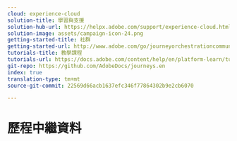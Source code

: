 ```yaml
---
cloud: experience-cloud
solution-title: 學習與支援
solution-hub-url: https://helpx.adobe.com/support/experience-cloud.html
solution-image: assets/campaign-icon-24.png
getting-started-title: 社群
getting-started-url: http://www.adobe.com/go/journeyorchestrationcommunity
tutorials-title: 教學課程
tutorials-url: https://docs.adobe.com/content/help/en/platform-learn/tutorials/journey-orchestration/introduction.html
git-repo: https://github.com/AdobeDocs/journeys.en
index: true
translation-type: tm+mt
source-git-commit: 22569d66acb1637efc346f77864302b9e2cb6070

---
```



# 歷程中繼資料
